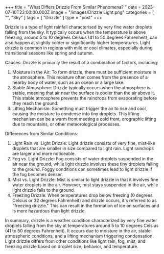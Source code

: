 +++
title = "What Differs Drizzle From Similar Phenomena? "
date = 2023-07-10T23:00:00.000Z
image = "/images/Drizzle Light.png"
categories = [ "", "Sky" ]
tags = [ "Drizzle" ]
type = "post"
+++

Drizzle is a type of light rainfall characterised by very fine water droplets falling from the sky. It typically occurs when the temperature is above freezing, around 5 to 10 degrees Celsius (41 to 50 degrees Fahrenheit), can also happen at slightly colder or significantly higher temperatures. Light drizzle is common in regions with mild or cool climates, especially during transitional seasons like spring and autumn.

Causes:
Drizzle is primarily the result of a combination of factors, including:

1. Moisture in the Air: To form drizzle, there must be sufficient moisture in the atmosphere. This moisture often comes from the presence of a nearby body of water, such as an ocean or a large lake.
2. Stable Atmosphere: Drizzle typically occurs when the atmosphere is stable, meaning that air near the surface is cooler than the air above it. This stable atmosphere prevents the raindrops from evaporating before they reach the ground.
3. Lifting Mechanism: Something must trigger the air to rise and cool, causing the moisture to condense into tiny droplets. This lifting mechanism can be a warm front meeting a cold front, orographic lifting due to mountains, or other meteorological processes.

Differences from Similar Conditions:

1. Light Rain vs. Light Drizzle: Light drizzle consists of very fine, mist-like droplets that are smaller in size compared to light rain. Light raindrops are larger and more noticeable.
2. Fog vs. Light Drizzle: Fog consists of water droplets suspended in the air near the ground, while light drizzle involves these tiny droplets falling to the ground. Foggy conditions can sometimes lead to light drizzle if the fog becomes denser.
3. Mist vs. Light Drizzle: Mist is similar to light drizzle in that it involves fine water droplets in the air. However, mist stays suspended in the air, while light drizzle falls to the ground.
4. Freezing Drizzle: When temperatures drop below freezing (0 degrees Celsius or 32 degrees Fahrenheit) and drizzle occurs, it's referred to as "freezing drizzle." This can result in the formation of ice on surfaces and is more hazardous than light drizzle.

In summary, drizzle is a weather condition characterized by very fine water droplets falling from the sky at temperatures around 5 to 10 degrees Celsius (41 to 50 degrees Fahrenheit). It occurs due to moisture in the air, stable atmospheric conditions, and a lifting mechanism triggering condensation. Light drizzle differs from other conditions like light rain, fog, mist, and freezing drizzle based on droplet size, behavior, and temperature.
